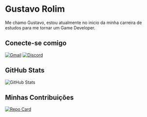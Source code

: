 # Gustavo Rolim

Me chamo Gustavo, estou atualmente no inicio da minha carreira de estudos para me tornar um Game Developer.

## Conecte-se comigo 


[![Gmail](https://img.shields.io/badge/Gmail-EA4335?style=for-the-badge&logo=Gmail&logoColor=gree)](gustavoelorzarolim@gmail.com)
[![Discord](https://img.shields.io/badge/Discord-7289DA?style=for-the-badge&logo=discord&logoColor=white)](https://discord.com/users/unevem.)

## GitHub Stats
![GitHub Stats](https://github-readme-stats.vercel.app/api?username=Unevem&theme=transparent&bg_color=000&border_color=30A3DC&show_icons=true&icon_color=30A3DC&title_color=E94D5F&text_color=FFF)


## Minhas Contribuições
[![Repo Card](https://github-readme-stats.vercel.app/api/pin/?username=Unevem&repo=dio-lab-open-source&bg_color=000&border_color=30A3DC&show_icons=true&icon_color=30A3DC&title_color=E94D5F&text_color=FFF)](https://github.com/Unevem/dio-lab-open-source/new/feat/community/Unevem)
